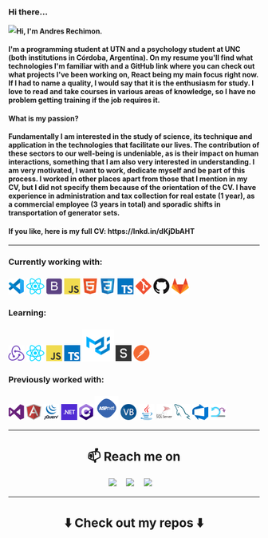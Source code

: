 
### Hi there...
<img align="left" src="https://orhun.dev/img/crow.png"> 
<h4>Hi, I'm Andres Rechimon.<h4/> I'm a programming student at UTN and a psychology student at UNC (both institutions in Córdoba, Argentina). On my resume you'll find what technologies I'm familiar with and a GitHub link where you can check out what projects I've been working on, React being my main focus right now. If I had to name a quality, I would say that it is the enthusiasm for study. I love to read and take courses in various areas of knowledge, so I have no problem getting training if the job requires it.
<br/>
<h4>What is my passion?<h4/>
Fundamentally I am interested in the study of science, its technique and application in the technologies that facilitate our lives. The contribution of these sectors to our well-being is undeniable, as is their impact on human interactions, something that I am also very interested in understanding. I am very motivated, I want to work, dedicate myself and be part of this process.
I worked in other places apart from those that I mention in my CV, but I did not specify them because of the orientation of the CV. I have experience in administration and tax collection for real estate (1 year), as a commercial employee (3 years in total) and sporadic shifts in transportation of generator sets.

<h4>If you like, here is my full CV: https://lnkd.in/dKjDbAHT<h4/>
<hr>
<h3>Currently working with:<h3/>
<a href="https://code.visualstudio.com/" title="Visual Studio Code"><img src="icons/vscode.png" /></a>
<a href="https://reactjs.org/" title="React"><img src="icons/react.png" /></a>
<a href="https://iconscout.com/" title="Bootstrap"><img src="icons/bootstrap.png" /></a> 
<a href="https://en.wikipedia.org/wiki/JavaScript" title="JavaScript"><img src="icons/javascript.png" /></a>
<a href="https://iconscout.com/" title="HTML5"><img src="icons/html5.png" /></a>  
<a href="https://iconscout.com/" title="CSS3"><img src="icons/css3.png" /></a>  
<a href="https://www.typescriptlang.org/" title="TypeScript"><img src="icons/typescript.png" /></a>
<a href="https://git-scm.com/" title="Git"><img src="icons/git.png" /></a>
<a href="https://github.com/" title="GitHub"><img src="icons/github.png" /></a>
<a href="https://gitlab.com/" title="GitLab"><img src="icons/gitlab.png" /></a>


<h3>Learning:<h3/>
<a href="https://iconscout.com/" title="React Redux"><img src="icons/redux.png" /></a>
<a href="https://reactjs.org/" title="React"><img src="icons/react.png" /></a> 
<a href="https://en.wikipedia.org/wiki/JavaScript" title="JavaScript"><img src="icons/javascript.png" /></a>
<a href="https://www.typescriptlang.org/" title="TypeScript"><img src="icons/typescript.png" /></a>
<a href="https://iconscout.com/" title="Material-UI"><img src="icons/material-ui.png" /></a>
<a href="https://iconscout.com/" title="Skeleton"><img src="icons/skeleton.png" /></a> 
<a href="https://iconscout.com/" title="Postman"><img src="icons/postman.png" /></a> 
  
<h3>Previously worked with:<h3/>
<div>
<a href="https://iconscout.com/" title="Visual Studio"><img src="icons/visualstudio.png" /></a>  
<a href="https://angular.io/" title="Angular"><img src="icons/angular.png" /></a>
<a href="https://iconscout.com/" title="JQuery"><img src="icons/jquery.png" /></a> 
<a href="https://dotnet.microsoft.com/" title="dotNet"><img src="icons/dotnet.png" /></a>
<a href="http://csharp.net/" title="C#"><img src="icons/csharp.png" /></a>
<a href="https://iconscout.com/" style="margin-top: 0" title="ASP.NET"><img src="icons/asp-48.png" /></a> 
<a href="https://docs.microsoft.com/en-us/dotnet/visual-basic/" title="Visual Basic"><img src="icons/vbnet.png" /></a>
<a href="https://iconscout.com/" title="Java"><img src="icons/java.png" /></a>
<a href="https://iconscout.com/" title="SQL-Server"><img src="icons/sql-server.png" /></a> 
<a href="https://www.mysql.com/" title="MySQL"><img src="icons/mysql.png" /></a>
<a href="https://iconscout.com/" title="Azure DevOps"><img src="icons/azure.png" /></a> 
<a href="https://iconscout.com/" title="SRUM"><img src="icons/scrum.png" /></a> 
<div/>
<hr>
<h2  align="center">📫 Reach me on</h2>
<p align="center">
  <a target="_blank"href="https://www.linkedin.com/in/andr%C3%A9s-rechimon-aa8a40200/"><img src="https://img.shields.io/badge/linkedin-%230077B5.svg?&style=for-the-badge&logo=linkedin&logoColor=white" /></a>&nbsp;&nbsp;&nbsp;&nbsp;
  <a href="mailto:andres.r1995@hotmail.com?subject=Hello%20Andrés,%20From%20Github"><img src="https://img.shields.io/badge/Microsoft_Outlook-0078D4?style=for-the-badge&logo=microsoft-outlook&logoColor=white" /></a>&nbsp;&nbsp;&nbsp;&nbsp;
  <a target="_blank"href="https://api.whatsapp.com/send?phone=+54 3513760415"><img src="https://img.shields.io/badge/WhatsApp-25D366?style=for-the-badge&logo=whatsapp&logoColor=white" /></a>&nbsp;&nbsp;&nbsp;&nbsp;
</p>
<hr>

<h2  align="center">⬇️ Check out my repos ⬇️ </h2>
